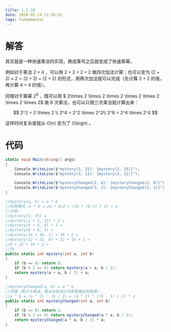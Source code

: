 ```yaml
---
title: 1.1.18
date: 2018-05-14 21:59:32
tags: Fundamental
---
```


# 解答

其实就是一种快速乘法的实现，换成乘号之后就变成了快速乘幂。

例如对于乘法 $2 \times 4$ ，可以用 $2 + 2 + 2 + 2$ 做四次加法计算；也可以变为 $(2 + 2) \times 2 = (2 + 2) + (2 + 2)$ 的形式，用两次加法就可以完成（先计算 $2 + 2$ 的值，再计算 $4 + 4$ 的值）。

同理对于乘幂 $2^8$  ，既可以用 $ 2\times 2 \times 2 \times 2 \times 2 \times 2 \times 2 \times 2$ 做 8 次乘法，也可以只用三次乘法就计算出来：

$$
2^2 = 2 \times 2 \\
2^4 = 2^2 \times 2^2\\
2^8 = 2^4 \times 2^4
$$

这样时间复杂度就从 $O(n)$ 变为了 $O(log n)$ 。

# 代码

```csharp
static void Main(string[] args)
{
    Console.WriteLine($"mystery(2, 25): {mystery(2, 25)}");
    Console.WriteLine($"mystery(3, 11): {mystery(3, 11)}");

    Console.WriteLine($"mysteryChanged(2, 8): {mysteryChanged(2, 8)}");
    Console.WriteLine($"mysteryChanged(3, 2): {mysteryChanged(3, 2)}");
}

//mystery(a, b) = a * b
//利用等式：a * b = 2a * b/2 = (2a * (b-1) / 2) + a
//示例：
//mystery(2, 25) =
//mystery(2 + 2, 12) + 2 =
//mystery(4 + 4, 6) + 2 =
//mystery(8 + 8, 3) =
//mystery(16 + 16, 1) + 16 + 2 =
//mystery(32 + 32, 0) + 32 + 16 + 2 =
//0 + 32 + 16 + 2 =
//50
public static int mystery(int a, int b)
{
    if (b == 0) return 0;
    if (b % 2 == 0) return mystery(a + a, b / 2);
    return mystery(a + a, b / 2) + a;
}

//mysteryChanged(a, b) = a ^ b
//同理（乘方与乘法，乘法与加法之间具有类似的性质）
//a ^ b = (a ^ 2) ^ (b / 2) = (a ^ 2) ^ ((b - 1) / 2) * a
public static int mysteryChanged(int a, int b)
{
    if (b == 0) return 1;
    if (b % 2 == 0) return mysteryChanged(a * a, b / 2);
    return mysteryChanged(a * a, b / 2) * a;
}
```

